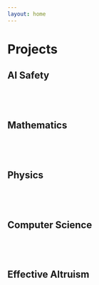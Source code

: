 ```yaml
---
layout: home
---
```


<head>
	<script src="/assets/js/vue.min.js"></script>
	<script src="/assets/js/vue-components.js"></script>
	<style>
		.project-grid {
			display: grid;
			grid-gap: 32px;
			vertical-align: top;
			grid-template-columns: repeat(auto-fit, minmax(250px, 47.5%));
			padding-bottom: 40px;
		}
		.project {
			vertical-align: top;
			display: grid;
			color: #111;
		}
		.project h3 {
			margin-bottom: 0px;
		}
		.project p {
			color: grey;
		}
		.project img {
			max-height: 300px;
			display: block;
			border-radius: 10%;
		}
	</style>
</head>

# Projects
## AI Safety
<div class="project-grid" id="aiSafetyProjects">
	<project v-for="project in aiSafetyProjects" v-bind:project="project"></project>
</div>

## Mathematics
<div class="project-grid" id="mathProjects">
	<project v-for="project in mathProjects" v-bind:project="project"></project>
</div>

## Physics
<div class="project-grid" id="physicsProjects">
	<project v-for="project in physicsProjects" v-bind:project="project"></project>
</div>

## Computer Science
<div class="project-grid" id="csProjects">
	<project v-for="project in csProjects" v-bind:project="project"></project>
</div>

## Effective Altruism
<div class="project-grid" id="eaProjects">
	<project v-for="project in eaProjects" v-bind:project="project"></project>
</div>

<script src="/assets/js/projects.js"></script>